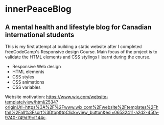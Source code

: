 # innerPeaceBlog

## A mental health and lifestyle blog for Canadian international students

This is my first attempt at building a static website after I completed freeCodeCamp's Responsive design Course. Main focus of the project is to validate the HTML elements and CSS stylings I learnt during the course.

- Responsive Web design
- HTML elements
- CSS styles
- CSS animations
- CSS variables

Website motivation: https://www.wix.com/website-template/view/html/2534?originUrl=https%3A%2F%2Fwww.wix.com%2Fwebsite%2Ftemplates%2Fhtml%2Fall%3Fsort%3Dtop&tpClick=view_button&esi=06532411-a2d2-45fa-9740-749df9cf144c.